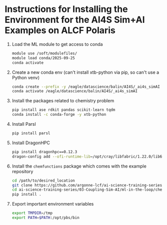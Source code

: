 # Instructions for Installing the Environment for the AI4S Sim+AI Examples on ALCF Polaris

1. Load the ML module to get access to conda
    ```bash
    module use /soft/modulefiles/
    module load conda/2025-09-25
    conda activate
    ```

2. Create a new conda env (can't install xtb-python via pip, so can't use a Python venv)
    ```bash
    conda create --prefix -y /eagle/datascience/balin/AI4S/_ai4s_simAI python=3.12 pip
    conda activate /eagle/datascience/balin/AI4S/_ai4s_simAI
    ```

3. Install the packages related to chemistry problem
    ```bash
    pip install ase rdkit pandas scikit-learn tqdm
    conda install -c conda-forge -y xtb-python
    ```

3. Install Parsl
    ```bash
    pip install parsl
    ```

5. Install DragonHPC
    ```bash
    pip install dragonhpc==0.12.3
    dragon-config add --ofi-runtime-lib=/opt/cray/libfabric/1.22.0/lib64
    ```

6. Install the `chemfunctions` package which comes with the example repository
    ```bash
    cd /path/to/desired_location
    git clone https://github.com/argonne-lcf/ai-science-training-series.git
    cd ai-science-training-series/03-Coupling-Sim-AI/ml-in-the-loop/chemfunctions
    pip install .
    ```

7. Export important environment variables
   ```bash
   export TMPDIR=/tmp
   export PATH=$PATH:/opt/pbs/bin
   ```

